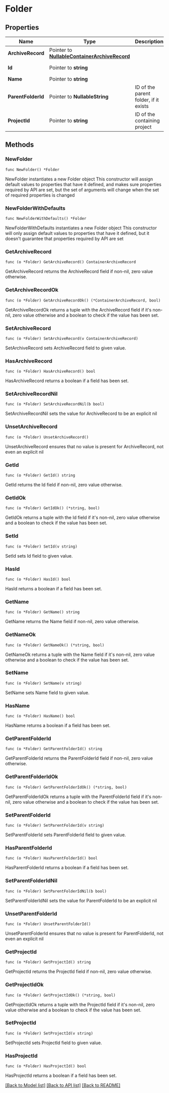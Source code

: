 # Folder

## Properties

Name | Type | Description | Notes
------------ | ------------- | ------------- | -------------
**ArchiveRecord** | Pointer to [**NullableContainerArchiveRecord**](ContainerArchiveRecord.md) |  | [optional] 
**Id** | Pointer to **string** |  | [optional] [readonly] 
**Name** | Pointer to **string** |  | [optional] 
**ParentFolderId** | Pointer to **NullableString** | ID of the parent folder, if it exists | [optional] 
**ProjectId** | Pointer to **string** | ID of the containing project | [optional] [readonly] 

## Methods

### NewFolder

`func NewFolder() *Folder`

NewFolder instantiates a new Folder object
This constructor will assign default values to properties that have it defined,
and makes sure properties required by API are set, but the set of arguments
will change when the set of required properties is changed

### NewFolderWithDefaults

`func NewFolderWithDefaults() *Folder`

NewFolderWithDefaults instantiates a new Folder object
This constructor will only assign default values to properties that have it defined,
but it doesn't guarantee that properties required by API are set

### GetArchiveRecord

`func (o *Folder) GetArchiveRecord() ContainerArchiveRecord`

GetArchiveRecord returns the ArchiveRecord field if non-nil, zero value otherwise.

### GetArchiveRecordOk

`func (o *Folder) GetArchiveRecordOk() (*ContainerArchiveRecord, bool)`

GetArchiveRecordOk returns a tuple with the ArchiveRecord field if it's non-nil, zero value otherwise
and a boolean to check if the value has been set.

### SetArchiveRecord

`func (o *Folder) SetArchiveRecord(v ContainerArchiveRecord)`

SetArchiveRecord sets ArchiveRecord field to given value.

### HasArchiveRecord

`func (o *Folder) HasArchiveRecord() bool`

HasArchiveRecord returns a boolean if a field has been set.

### SetArchiveRecordNil

`func (o *Folder) SetArchiveRecordNil(b bool)`

 SetArchiveRecordNil sets the value for ArchiveRecord to be an explicit nil

### UnsetArchiveRecord
`func (o *Folder) UnsetArchiveRecord()`

UnsetArchiveRecord ensures that no value is present for ArchiveRecord, not even an explicit nil
### GetId

`func (o *Folder) GetId() string`

GetId returns the Id field if non-nil, zero value otherwise.

### GetIdOk

`func (o *Folder) GetIdOk() (*string, bool)`

GetIdOk returns a tuple with the Id field if it's non-nil, zero value otherwise
and a boolean to check if the value has been set.

### SetId

`func (o *Folder) SetId(v string)`

SetId sets Id field to given value.

### HasId

`func (o *Folder) HasId() bool`

HasId returns a boolean if a field has been set.

### GetName

`func (o *Folder) GetName() string`

GetName returns the Name field if non-nil, zero value otherwise.

### GetNameOk

`func (o *Folder) GetNameOk() (*string, bool)`

GetNameOk returns a tuple with the Name field if it's non-nil, zero value otherwise
and a boolean to check if the value has been set.

### SetName

`func (o *Folder) SetName(v string)`

SetName sets Name field to given value.

### HasName

`func (o *Folder) HasName() bool`

HasName returns a boolean if a field has been set.

### GetParentFolderId

`func (o *Folder) GetParentFolderId() string`

GetParentFolderId returns the ParentFolderId field if non-nil, zero value otherwise.

### GetParentFolderIdOk

`func (o *Folder) GetParentFolderIdOk() (*string, bool)`

GetParentFolderIdOk returns a tuple with the ParentFolderId field if it's non-nil, zero value otherwise
and a boolean to check if the value has been set.

### SetParentFolderId

`func (o *Folder) SetParentFolderId(v string)`

SetParentFolderId sets ParentFolderId field to given value.

### HasParentFolderId

`func (o *Folder) HasParentFolderId() bool`

HasParentFolderId returns a boolean if a field has been set.

### SetParentFolderIdNil

`func (o *Folder) SetParentFolderIdNil(b bool)`

 SetParentFolderIdNil sets the value for ParentFolderId to be an explicit nil

### UnsetParentFolderId
`func (o *Folder) UnsetParentFolderId()`

UnsetParentFolderId ensures that no value is present for ParentFolderId, not even an explicit nil
### GetProjectId

`func (o *Folder) GetProjectId() string`

GetProjectId returns the ProjectId field if non-nil, zero value otherwise.

### GetProjectIdOk

`func (o *Folder) GetProjectIdOk() (*string, bool)`

GetProjectIdOk returns a tuple with the ProjectId field if it's non-nil, zero value otherwise
and a boolean to check if the value has been set.

### SetProjectId

`func (o *Folder) SetProjectId(v string)`

SetProjectId sets ProjectId field to given value.

### HasProjectId

`func (o *Folder) HasProjectId() bool`

HasProjectId returns a boolean if a field has been set.


[[Back to Model list]](../README.md#documentation-for-models) [[Back to API list]](../README.md#documentation-for-api-endpoints) [[Back to README]](../README.md)



